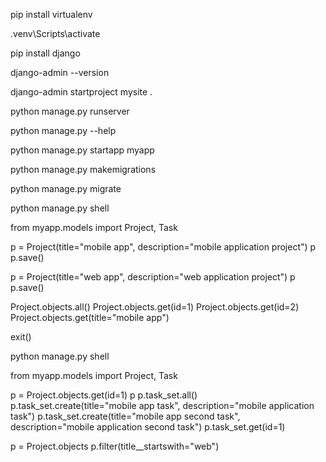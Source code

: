 
pip install virtualenv

.venv\Scripts\activate

pip install django


django-admin --version

django-admin startproject mysite .


python manage.py runserver
<!-- python manage.py runserver 3000 -->

python manage.py --help

python manage.py startapp myapp

python manage.py makemigrations
<!-- python manage.py makemigrations myapp -->

python manage.py migrate
<!-- python manage.py migrate myapp -->

python manage.py shell

from myapp.models import Project, Task

p = Project(title="mobile app", description="mobile application project")
p
p.save()

p = Project(title="web app", description="web application project")
p
p.save()

Project.objects.all()
Project.objects.get(id=1)
Project.objects.get(id=2)
Project.objects.get(title="mobile app")

exit()

python manage.py shell

from myapp.models import Project, Task

p = Project.objects.get(id=1)
p
p.task_set.all()
p.task_set.create(title="mobile app task", description="mobile application task")
p.task_set.create(title="mobile app second task", description="mobile application second task")
p.task_set.get(id=1)

<!-- Project.objects.filter(title__startswith="web") -->
p = Project.objects
p.filter(title__startswith="web")
